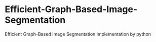 # Efficient-Graph-Based-Image-Segmentation
Efficient Graph-Based Image Segmentation implementation by python
